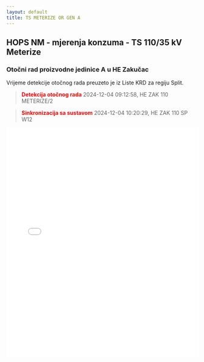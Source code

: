 ```yaml
---
layout: default
title: TS METERIZE OR GEN A
---
```

## HOPS NM - mjerenja konzuma - TS 110/35 kV Meterize

### Otočni rad proizvodne jedinice A u HE Zakučac

Vrijeme detekcije otočnog rada preuzeto je iz Liste KRD za regiju Split.

> **<font color="red">Detekcija otočnog rada</font>** 2024-12-04 09:12:58, HE ZAK 110 METERIZE/2

> **<font color="red">Sinkronizacija sa sustavom</font>** 2024-12-04 10:20:29, HE ZAK 110 SP W12

<div class="wide-graph">
    <iframe src="{{ site.baseurl }}/konzum/htmls/ts-meterize-or-gen-a.html" width="100%" height="600px" frameborder="0"></iframe>
</div>